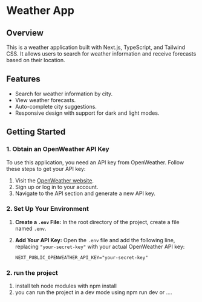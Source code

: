 # Weather App

## Overview
This is a weather application built with Next.js, TypeScript, and Tailwind CSS. It allows users to search for weather information and receive forecasts based on their location.

## Features
- Search for weather information by city.
- View weather forecasts.
- Auto-complete city suggestions.
- Responsive design with support for dark and light modes.

## Getting Started

### 1. Obtain an OpenWeather API Key
To use this application, you need an API key from OpenWeather. Follow these steps to get your API key:
1. Visit the [OpenWeather website](https://openweathermap.org/api).
2. Sign up or log in to your account.
3. Navigate to the API section and generate a new API key.

### 2. Set Up Your Environment

1. **Create a `.env` File:**
   In the root directory of the project, create a file named `.env`.

2. **Add Your API Key:**
   Open the `.env` file and add the following line, replacing `"your-secret-key"` with your actual OpenWeather API key:
   ```env
   NEXT_PUBLIC_OPENWEATHER_API_KEY="your-secret-key"

### 2. run the project

<!-- here i need you to add the instructions  -->
1. install teh node modules with npm install 
2. you can run the project in a dev mode using npm run dev or ....
